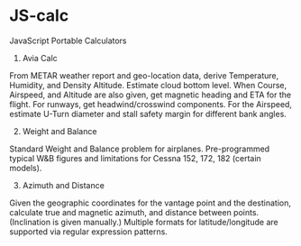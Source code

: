 # JS-calc
JavaScript Portable Calculators

1. Avia Calc

From METAR weather report and geo-location data, derive Temperature, Humidity, and Density Altitude. Estimate cloud bottom level.
When Course, Airspeed, and Altitude are also given, get magnetic heading and ETA for the flight. For runways, get headwind/crosswind components.
For the Airspeed, estimate U-Turn diameter and stall safety margin for different bank angles.

2. Weight and Balance

Standard Weight and Balance problem for airplanes. Pre-programmed typical W&B figures and limitations for Cessna 152, 172, 182 (certain models).

3. Azimuth and Distance

Given the geographic coordinates for the vantage point and the destination, calculate true and magnetic azimuth, and distance between points.
(Inclination is given manually.)
Multiple formats for latitude/longitude are supported via regular expression patterns.
